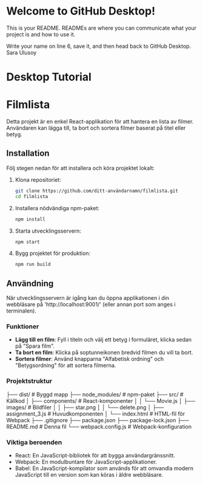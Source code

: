 # Welcome to GitHub Desktop!

This is your README. READMEs are where you can communicate what your project is and how to use it.

Write your name on line 6, save it, and then head back to GitHub Desktop.
Sara Ulusoy


# Desktop Tutorial

# Filmlista

Detta projekt är en enkel React-applikation för att hantera en lista av filmer. Användaren kan lägga till, ta bort och sortera filmer baserat på titel eller betyg.

## Installation

Följ stegen nedan för att installera och köra projektet lokalt:

1. Klona repositoriet:
    ```bash
    git clone https://github.com/ditt-användarnamn/filmlista.git
    cd filmlista
    ```

2. Installera nödvändiga npm-paket:
    ```bash
    npm install
    ```

3. Starta utvecklingsservern:
    ```bash
    npm start
    ```

4. Bygg projektet för produktion:
    ```bash
    npm run build
    ```

## Användning

När utvecklingsservern är igång kan du öppna applikationen i din webbläsare på 'http://localhost:9001/' (eller annan port som anges i terminalen).

### Funktioner

- **Lägg till en film**: Fyll i titeln och välj ett betyg i formuläret, klicka sedan på "Spara film".
- **Ta bort en film**: Klicka på soptunneikonen bredvid filmen du vill ta bort.
- **Sortera filmer**: Använd knapparna "Alfabetisk ordning" och "Betygsordning" för att sortera filmerna.

### Projektstruktur
├── dist/ # Byggd mapp
├── node_modules/ # npm-paket
├── src/ # Källkod
│ ├── components/ # React-komponenter
│ │ └── Movie.js
│ ├── images/ # Bildfiler
│ │ ├── star.png
│ │ └── delete.png
│ ├── assignment_3.js # Huvudkomponenten
│ └── index.html # HTML-fil för Webpack
├── .gitignore
├── package.json
├── package-lock.json
├── README.md # Denna fil
└── webpack.config.js # Webpack-konfiguration


### Viktiga beroenden

- React: En JavaScript-bibliotek för att bygga användargränssnitt.
- Webpack: En modulbuntare för JavaScript-applikationer.
- Babel: En JavaScript-kompilator som används för att omvandla modern JavaScript till en version som kan köras i äldre webbläsare.





